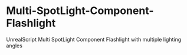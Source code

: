 # Multi-SpotLight-Component-Flashlight
UnrealScript  Multi SpotLight Component Flashlight with multiple lighting angles
